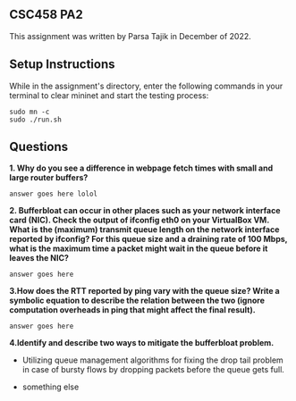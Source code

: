 CSC458 PA2
---

This assignment was written by Parsa Tajik in December of 2022.

Setup Instructions
---
While in the assignment's directory, enter the following commands in your terminal to clear mininet and start the testing process:

    sudo mn -c
    sudo ./run.sh

Questions
---

__1. Why do you see a difference in webpage fetch times with small and large router buffers?__

    answer goes here lolol


__2. Bufferbloat can occur in other places such as your network interface card (NIC). Check the output of ifconfig eth0 on your VirtualBox VM. What is the (maximum) transmit queue length on the network interface reported by ifconfig? For this queue size and a draining rate of 100 Mbps, what is the maximum time a packet might wait in the queue before it leaves the NIC?__

    answer goes here

__3.How does the RTT reported by ping vary with the queue size? Write a symbolic equation to describe the relation between the two (ignore computation overheads in ping that might affect the final result).__

    answer goes here

__4.Identify and describe two ways to mitigate the bufferbloat problem.__

- Utilizing queue management algorithms for fixing the drop tail problem in case of bursty flows by dropping packets before the queue gets full.

- something else







